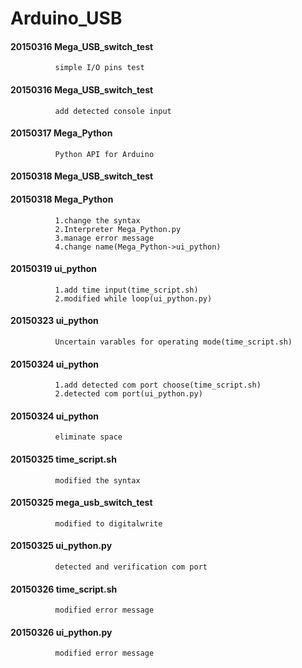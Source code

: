 Arduino_USB
==========================================


#### 20150316 Mega_USB_switch_test
              simple I/O pins test

#### 20150316 Mega_USB_switch_test
              add detected console input

#### 20150317 Mega_Python
              Python API for Arduino

#### 20150318 Mega_USB_switch_test
#### 20150318 Mega_Python
              1.change the syntax
              2.Interpreter Mega_Python.py
              3.manage error message
              4.change name(Mega_Python->ui_python)

#### 20150319 ui_python
              1.add time input(time_script.sh)
              2.modified while loop(ui_python.py)

#### 20150323 ui_python
              Uncertain varables for operating mode(time_script.sh)

#### 20150324 ui_python
              1.add detected com port choose(time_script.sh)
              2.detected com port(ui_python.py)

#### 20150324 ui_python
              eliminate space

#### 20150325 time_script.sh
              modified the syntax

#### 20150325 mega_usb_switch_test
              modified to digitalwrite

#### 20150325 ui_python.py
              detected and verification com port

#### 20150326 time_script.sh
              modified error message

#### 20150326 ui_python.py
              modified error message

